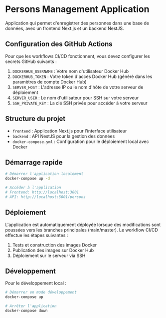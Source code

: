 # Persons Management Application

Application qui permet d'enregistrer des personnes dans une base de données, avec un frontend Next.js et un backend NestJS.

## Configuration des GitHub Actions

Pour que les workflows CI/CD fonctionnent, vous devez configurer les secrets GitHub suivants :

1. `DOCKERHUB_USERNAME` : Votre nom d'utilisateur Docker Hub
2. `DOCKERHUB_TOKEN` : Votre token d'accès Docker Hub (généré dans les paramètres de compte Docker Hub)
3. `SERVER_HOST` : L'adresse IP ou le nom d'hôte de votre serveur de déploiement
4. `SERVER_USER` : Le nom d'utilisateur pour SSH sur votre serveur
5. `SSH_PRIVATE_KEY` : La clé SSH privée pour accéder à votre serveur

## Structure du projet

- `frontend` : Application Next.js pour l'interface utilisateur
- `backend` : API NestJS pour la gestion des données
- `docker-compose.yml` : Configuration pour le déploiement local avec Docker

## Démarrage rapide

```bash
# Démarrer l'application localement
docker-compose up -d

# Accéder à l'application
# Frontend: http://localhost:3001
# API: http://localhost:5001/persons
```

## Déploiement

L'application est automatiquement déployée lorsque des modifications sont poussées vers les branches principales (main/master). Le workflow CI/CD effectue les étapes suivantes :

1. Tests et construction des images Docker
2. Publication des images sur Docker Hub
3. Déploiement sur le serveur via SSH

## Développement

Pour le développement local :

```bash
# Démarrer en mode développement
docker-compose up

# Arrêter l'application
docker-compose down
```
